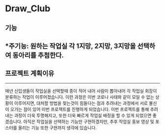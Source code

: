# Draw_Club
## 기능
*주기능: 원하는 작업실 각 1지망, 2지망, 3지망을 선택하여 동아리를 추첨한다.
------------------------------------------------------------------------------
## 프로젝트 계획이유
------------------------------------------------------------------------------
매년 신입생들이 작업실을 선택할때 종이 적어 내어 사람이 뽑아내어 각 작업실 회장이 분류하는 작업이 이루어졌습니다.
이런 과정은 이번 코로나 사태와 같이 모일 수 없는 상황이 이루어지면, 대처할 방법을 찾는것이 힘들다는 점과 추려내는 과정에서 서로 불신이 오가는 점이 있어 이번 프로젝트를 진행하게 되었습니다.
이번 프로젝트를 통해 추려내는 과정이 더욱 투명해지고, 또한 더욱 빠르게 작업실 배정을 할 수 있게 되었으면 좋겠습니다.
아직은 작업실을 선택하는 기능만 구현하겠지만, 추후 작업실 홍보 영상 및 포스터를 올리는 기능 또한 구현까지 생각에 있습니다.
